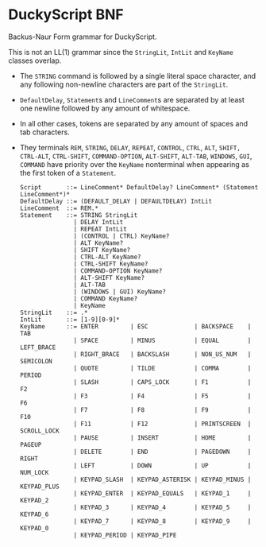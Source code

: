 DuckyScript BNF
===

Backus-Naur Form grammar for DuckyScript.

This is not an LL(1) grammar since the `StringLit`, `IntLit` and `KeyName`
classes overlap.

- The `STRING` command is followed by a single literal space character, and any
  following non-newline characters are part of the `StringLit`.
- `DefaultDelay`, `Statement`s and `LineComment`s are separated by at least one
  newline followed by any amount of whitespace.
- In all other cases, tokens are separated by any amount of spaces and tab
  characters.
- They terminals `REM`, `STRING`, `DELAY`, `REPEAT`, `CONTROL`, `CTRL`, `ALT`,
  `SHIFT, CTRL-ALT`, `CTRL-SHIFT`, `COMMAND-OPTION`, `ALT-SHIFT`, `ALT-TAB`,
  `WINDOWS`, `GUI`, `COMMAND` have priority over the `KeyName` nonterminal when
  appearing as the first token of a `Statement`.

      Script       ::= LineComment* DefaultDelay? LineComment* (Statement LineComment*)*
      DefaultDelay ::= (DEFAULT_DELAY | DEFAULTDELAY) IntLit
      LineComment  ::= REM.*
      Statement    ::= STRING StringLit
                     | DELAY IntLit
                     | REPEAT IntLit
                     | (CONTROL | CTRL) KeyName?
                     | ALT KeyName?
                     | SHIFT KeyName?
                     | CTRL-ALT KeyName?
                     | CTRL-SHIFT KeyName?
                     | COMMAND-OPTION KeyName?
                     | ALT-SHIFT KeyName?
                     | ALT-TAB
                     | (WINDOWS | GUI) KeyName?
                     | COMMAND KeyName?
                     | KeyName
      StringLit    ::= .*
      IntLit       ::= [1-9][0-9]*
      KeyName      ::= ENTER         | ESC             | BACKSPACE    | TAB
                     | SPACE         | MINUS           | EQUAL        | LEFT_BRACE
                     | RIGHT_BRACE   | BACKSLASH       | NON_US_NUM   | SEMICOLON
                     | QUOTE         | TILDE           | COMMA        | PERIOD
                     | SLASH         | CAPS_LOCK       | F1           | F2
                     | F3            | F4              | F5           | F6
                     | F7            | F8              | F9           | F10
                     | F11           | F12             | PRINTSCREEN  | SCROLL_LOCK
                     | PAUSE         | INSERT          | HOME         | PAGEUP
                     | DELETE        | END             | PAGEDOWN     | RIGHT
                     | LEFT          | DOWN            | UP           | NUM_LOCK
                     | KEYPAD_SLASH  | KEYPAD_ASTERISK | KEYPAD_MINUS | KEYPAD_PLUS
                     | KEYPAD_ENTER  | KEYPAD_EQUALS   | KEYPAD_1     | KEYPAD_2
                     | KEYPAD_3      | KEYPAD_4        | KEYPAD_5     | KEYPAD_6
                     | KEYPAD_7      | KEYPAD_8        | KEYPAD_9     | KEYPAD_0
                     | KEYPAD_PERIOD | KEYPAD_PIPE
